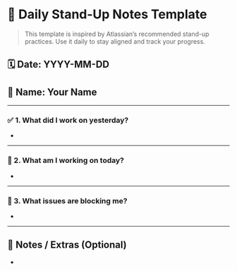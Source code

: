 # 🧍 Daily Stand-Up Notes Template

> This template is inspired by Atlassian’s recommended stand-up practices. Use it daily to stay aligned and track your progress.

## 🗓️ Date: YYYY-MM-DD  
## 👤 Name: Your Name

---

### ✅ 1. What did I work on yesterday?
<!-- List the tasks you completed since the last stand-up -->
- 

---

### 📌 2. What am I working on today?
<!-- List the tasks you plan to complete today -->
- 

---

### 🚧 3. What issues are blocking me?
<!-- List any blockers or questions you have -->
- 

---

## 🧠 Notes / Extras (Optional)
<!-- Any other useful context, links, or thoughts -->
- 

